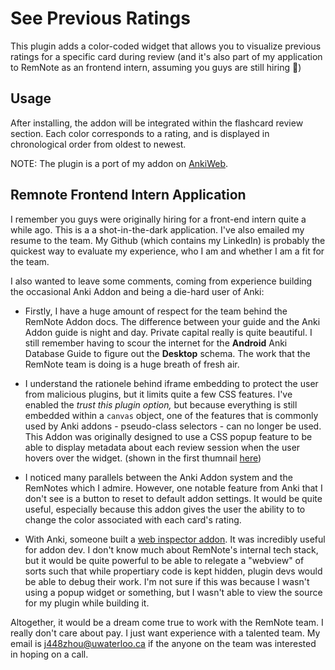 # See Previous Ratings

This plugin adds a color-coded widget that allows you to visualize previous ratings for a specific card during review (and it's also part of my application to RemNote as an frontend intern, assuming you guys are still hiring 🤠)

## Usage

After installing, the addon will be integrated within the flashcard review section. Each color corresponds to a rating, and is displayed in chronological order from oldest to newest.

NOTE: The plugin is a port of my addon on [AnkiWeb](https://ankiweb.net/shared/info/1906641654).

## Remnote Frontend Intern Application

I remember you guys were originally hiring for a front-end intern quite a while ago. This is a a shot-in-the-dark application. I've also emailed my resume to the team. My Github (which contains my LinkedIn) is probably the quickest way to evaluate my experience, who I am and whether I am a fit for the team.

I also wanted to leave some comments, coming from experience building the occasional Anki Addon and being a die-hard user of Anki:

- Firstly, I have a huge amount of respect for the team behind the RemNote Addon docs. The difference between your guide and the Anki Addon guide is night and day. Private capital really is quite beautiful. I still remember having to scour the internet for the **Android** Anki Database Guide to figure out the **Desktop** schema. The work that the RemNote team is doing is a huge breath of fresh air.

- I understand the rationele behind iframe embedding to protect the user from malicious plugins, but it limits quite a few CSS features. I've enabled the _trust this plugin option,_ but because everything is still embedded within a `canvas` object, one of the features that is commonly used by Anki addons - pseudo-class selectors - can no longer be used. This Addon was originally designed to use a CSS popup feature to be able to display metadata about each review session when the user hovers over the widget. (shown in the first thumnail [here](https://ankiweb.net/shared/info/31746032))

- I noticed many parallels between the Anki Addon system and the RemNotes which I admire. However, one notable feature from Anki that I don't see is a button to reset to default addon settings. It would be quite useful, especially because this addon gives the user the ability to to change the color associated with each card's rating.

- With Anki, someone built a [web inspector addon](https://ankiweb.net/shared/info/31746032). It was incredibly useful for addon dev. I don't know much about RemNote's internal tech stack, but it would be quite powerful to be able to relegate a "webview" of sorts such that while propertiary code is kept hidden, plugin devs would be able to debug their work. I'm not sure if this was because I wasn't using a popup widget or something, but I wasn't able to view the source for my plugin while building it.

Altogether, it would be a dream come true to work with the RemNote team. I really don't care about pay. I just want experience with a talented team. My email is j448zhou@uwaterloo.ca if the anyone on the team was interested in hoping on a call.
